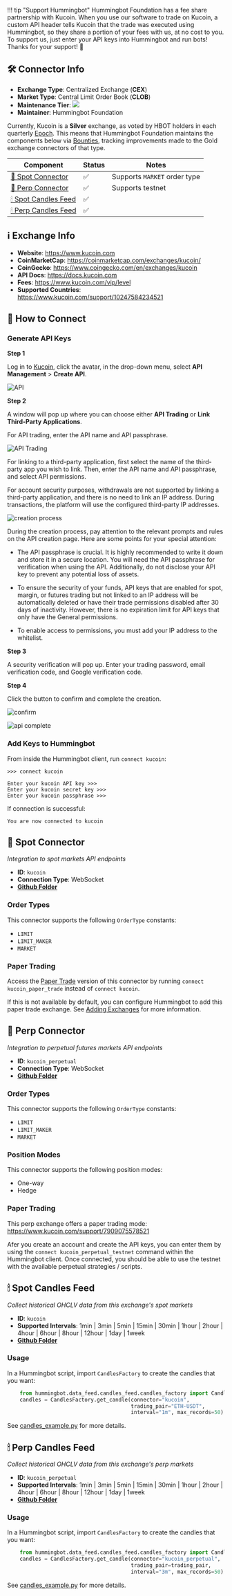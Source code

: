 !!! tip "Support Hummingbot"
    Hummingbot Foundation has a fee share partnership with Kucoin. When you use our software to trade on Kucoin, a custom API header tells Kucoin that the trade was executed using Hummingbot, so they share a portion of your fees with us, at no cost to you. To support us, just enter your API keys into Hummingbot and run bots! Thanks for your support! 🙏

## 🛠 Connector Info

- **Exchange Type**: Centralized Exchange (**CEX**)
- **Market Type**: Central Limit Order Book (**CLOB**)
- **Maintenance Tier**: ![](https://img.shields.io/static/v1?label=Hummingbot&message=SILVER&color=white)
- **Maintainer**: Hummingbot Foundation

Currently, Kucoin is a **Silver** exchange, as voted by HBOT holders in each quarterly [Epoch](/governance/epochs). This means that Hummingbot Foundation maintains the components below via [Bounties](/governance/bounties), tracking improvements made to the Gold exchange connectors of that type.

| Component | Status | Notes | 
| --------- | ------ | ----- |
| [🔀 Spot Connector](#spot-connector) | ✅ | Supports `MARKET` order type
| [🔀 Perp Connector](#perp-connector) | ✅ | Supports testnet
| [🕯 Spot Candles Feed](#spot-candles-feed) | ✅ | 
| [🕯 Perp Candles Feed](#perp-candles-feed) | ✅ | 

## ℹ️ Exchange Info

- **Website**: <https://www.kucoin.com>
- **CoinMarketCap**: <https://coinmarketcap.com/exchanges/kucoin/>
- **CoinGecko**: <https://www.coingecko.com/en/exchanges/kucoin>
- **API Docs**: <https://docs.kucoin.com>
- **Fees**: <https://www.kucoin.com/vip/level>
- **Supported Countries**: <https://www.kucoin.com/support/10247584234521> 

## 🔑 How to Connect

### Generate API Keys

**Step 1**

Log in to [Kucoin](https://www.kucoin.com), click the avatar, in the drop-down menu, select **API Management** > **Create API**.

![API](kucoin-api1.png)

**Step 2**

A window will pop up where you can choose either **API Trading** or **Link Third-Party Applications**. 

For API trading, enter the API name and API passphrase.

![API Trading](kucoin-api2.png)

For linking to a third-party application, first select the name of the third-party app you wish to link. Then, enter the API name and API passphrase, and select API permissions.

For account security purposes, withdrawals are not supported by linking a third-party application, and there is no need to link an IP address. During transactions, the platform will use the configured third-party IP addresses.

![creation process](kucoin-api3.png)

During the creation process, pay attention to the relevant prompts and rules on the API creation page. Here are some points for your special attention:

- The API passphrase is crucial. It is highly recommended to write it down and store it in a secure location. You will need the API passphrase for verification when using the API. Additionally, do not disclose your API key to prevent any potential loss of assets.

- To ensure the security of your funds, API keys that are enabled for spot, margin, or futures trading but not linked to an IP address will be automatically deleted or have their trade permissions disabled after 30 days of inactivity. However, there is no expiration limit for API keys that 
only have the General permissions.

- To enable access to permissions, you must add your IP address to the whitelist.

**Step 3**

A security verification will pop up. Enter your trading password, email verification code, and Google verification code.

**Step 4**

Click the button to confirm and complete the creation.

![confirm](kucoin-api4.png)

![api complete](kucoin-api5.png)

### Add Keys to Hummingbot

From inside the Hummingbot client, run `connect kucoin`:

```
>>> connect kucoin

Enter your kucoin API key >>>
Enter your kucoin secret key >>>
Enter your kucoin passphrase >>>
```

If connection is successful:

```
You are now connected to kucoin
```

## 🔀 Spot Connector
*Integration to spot markets API endpoints*

- **ID**: `kucoin`
- **Connection Type**: WebSocket
- **[Github Folder](https://github.com/hummingbot/hummingbot/tree/master/hummingbot/connector/exchange/kucoin)** 

### Order Types

This connector supports the following `OrderType` constants:

- `LIMIT`
- `LIMIT_MAKER`
- `MARKET`

### Paper Trading

Access the [Paper Trade](/global-configs/paper-trade/) version of this connector by running `connect kucoin_paper_trade` instead of `connect kucoin`.

If this is not available by default, you can configure Hummingbot to add this paper trade exchange. See [Adding Exchanges](/global-configs/paper-trade/#adding-exchanges) for more information.

## 🔀 Perp Connector
*Integration to perpetual futures markets API endpoints*

- **ID**: `kucoin_perpetual`
- **Connection Type**: WebSocket
- **[Github Folder](https://github.com/hummingbot/hummingbot/tree/master/hummingbot/connector/derivative/kucoin_perpetual)** 

### Order Types

This connector supports the following `OrderType` constants:

- `LIMIT`
- `LIMIT_MAKER`
- `MARKET`

### Position Modes

This connector supports the following position modes:

- One-way
- Hedge

### Paper Trading

This perp exchange offers a paper trading mode: <https://www.kucoin.com/support/7909075578521>

Afer you create an account and create the API keys, you can enter them by using the `connect kucoin_perpetual_testnet` command within the Hummingbot client. Once connected, you should be able to use the testnet with the available perpetual strategies / scripts. 

## 🕯 Spot Candles Feed
*Collect historical OHCLV data from this exchange's spot markets*

- **ID**: `kucoin`
- **Supported Intervals**: 1min | 3min | 5min | 15min | 30min | 1hour | 2hour | 4hour | 6hour | 8hour | 12hour |  1day | 1week
- **[Github Folder](https://github.com/hummingbot/hummingbot/tree/master/hummingbot/data_feed/candles_feed/kucoin_spot_candles)** 

### Usage

In a Hummingbot script, import `CandlesFactory` to create the candles that you want:
```python
    from hummingbot.data_feed.candles_feed.candles_factory import CandlesFactory
    candles = CandlesFactory.get_candle(connector="kucoin",
                                        trading_pair="ETH-USDT",
                                        interval="1m", max_records=50)
```

See [candles_example.py](https://github.com/hummingbot/hummingbot/blob/master/scripts/candles_example.py) for more details.

## 🕯 Perp Candles Feed
*Collect historical OHCLV data from this exchange's perp markets*

- **ID**: `kucoin_perpetual`
- **Supported Intervals**: 1min | 3min | 5min | 15min | 30min | 1hour | 2hour | 4hour | 6hour | 8hour | 12hour |  1day | 1week
- **[Github Folder](https://github.com/hummingbot/hummingbot/tree/master/hummingbot/data_feed/candles_feed/kucoin_perpetual_candles)** 

### Usage

In a Hummingbot script, import `CandlesFactory` to create the candles that you want:
```python
    from hummingbot.data_feed.candles_feed.candles_factory import CandlesFactory
    candles = CandlesFactory.get_candle(connector="kucoin_perpetual",
                                        trading_pair=trading_pair,
                                        interval="3m", max_records=50)
```

See [candles_example.py](https://github.com/hummingbot/hummingbot/blob/master/scripts/candles_example.py) for more details.
